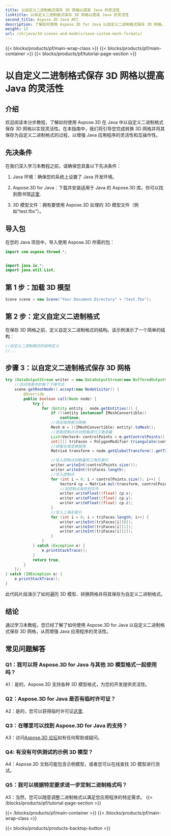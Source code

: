 ```yaml
---
title: 以自定义二进制格式保存 3D 网格以提高 Java 的灵活性
linktitle: 以自定义二进制格式保存 3D 网格以提高 Java 的灵活性
second_title: Aspose.3D Java API
description: 了解如何使用 Aspose.3D for Java 以自定义二进制格式保存 3D 网格。通过此分步教程增强 Java 应用程序的灵活性。
weight: 13
url: /zh/java/3d-scenes-and-models/save-custom-mesh-formats/
---
```


{{< blocks/products/pf/main-wrap-class >}}
{{< blocks/products/pf/main-container >}}
{{< blocks/products/pf/tutorial-page-section >}}

# 以自定义二进制格式保存 3D 网格以提高 Java 的灵活性

## 介绍

欢迎阅读本分步教程，了解如何使用 Aspose.3D 在 Java 中以自定义二进制格式保存 3D 网格以实现灵活性。在本指南中，我们将引导您完成转换 3D 网格并将其保存为自定义二进制格式的过程，以增强 Java 应用程序的灵活性和互操作性。

## 先决条件

在我们深入学习本教程之前，请确保您具备以下先决条件：

1. Java 环境：确保您的系统上设置了 Java 开发环境。

2.  Aspose.3D for Java：下载并安装适用于 Java 的 Aspose.3D 库。你可以找到图书馆[这里](https://releases.aspose.com/3d/java/).

3. 3D 模型文件：拥有要使用 Aspose.3D 处理的 3D 模型文件（例如“test.fbx”）。

## 导入包

在您的 Java 项目中，导入使用 Aspose.3D 所需的包：

```java
import com.aspose.threed.*;


import java.io.*;
import java.util.List;
```

## 第 1 步：加载 3D 模型

```java
Scene scene = new Scene("Your Document Directory" + "test.fbx");
```

## 第 2 步：定义自定义二进制格式

在保存 3D 网格之前，定义自定义二进制格式的结构。该示例演示了一个简单的结构：

```java
//自定义二进制格式的结构定义
//...
```

## 步骤 3：以自定义二进制格式保存 3D 网格

```java
try (DataOutputStream writer = new DataOutputStream(new BufferedOutputStream(new FileOutputStream("Your Document Directory" + "Save3DMeshesInCustomBinaryFormat_out")))) {
    //访问场景中的每个下降节点
    scene.getRootNode().accept(new NodeVisitor() {
        @Override
        public boolean call(Node node) {
            try {
                for (Entity entity : node.getEntities()) {
                    if (!(entity instanceof IMeshConvertible))
                        continue;
                    //将实体转换为网格
                    Mesh m = ((IMeshConvertible) entity).toMesh();
                    //获取控制点并对网格进行三角测量
                    List<Vector4> controlPoints = m.getControlPoints();
                    int[][] triFaces = PolygonModifier.triangulate(controlPoints, m.getPolygons());
                    //获取全局变换矩阵
                    Matrix4 transform = node.getGlobalTransform().getTransformMatrix();

                    //写入控制点的数量和三角形索引
                    writer.writeInt(controlPoints.size());
                    writer.writeInt(triFaces.length);
                    //写入控制点
                    for (int i = 0; i < controlPoints.size(); i++) {
                        Vector4 cp = Matrix4.mul(transform, controlPoints.get(i));
                        //将控制点保存到文件
                        writer.writeFloat((float) cp.x);
                        writer.writeFloat((float) cp.y);
                        writer.writeFloat((float) cp.z);
                    }
                    //写入三角形索引
                    for (int i = 0; i < triFaces.length; i++) {
                        writer.writeInt(triFaces[i][0]);
                        writer.writeInt(triFaces[i][1]);
                        writer.writeInt(triFaces[i][2]);
                    }
                }
            } catch (Exception e) {
                e.printStackTrace();
            }
            return true;
        }
    });
} catch (IOException e) {
    e.printStackTrace();
}
```

此代码片段演示了如何遍历 3D 模型、转换网格并将其保存为自定义二进制格式。

## 结论

通过学习本教程，您已经了解了如何使用 Aspose.3D for Java 以自定义二进制格式保存 3D 网格，从而增强 Java 应用程序的灵活性。

## 常见问题解答

### Q1：我可以将 Aspose.3D for Java 与其他 3D 模型格式一起使用吗？

A1：是的，Aspose.3D 支持各种 3D 模型格式，为您的开发提供灵活性。

### Q2：Aspose.3D for Java 是否有临时许可证？

 A2：是的，您可以获得临时许可证[这里](https://purchase.aspose.com/temporary-license/).

### Q3：在哪里可以找到 Aspose.3D for Java 的支持？

 A3：访问[Aspose.3D 论坛](https://forum.aspose.com/c/3d/18)如有任何帮助或疑问。

### Q4: 有没有可供测试的示例 3D 模型？

A4：Aspose.3D 文档可能包含示例模型，或者您可以在线查找 3D 模型进行测试。

### Q5：我可以根据特定要求进一步定制二进制格式吗？

A5：当然，您可以随意调整二进制格式以满足您应用程序的特定需求。
{{< /blocks/products/pf/tutorial-page-section >}}

{{< /blocks/products/pf/main-container >}}
{{< /blocks/products/pf/main-wrap-class >}}

{{< blocks/products/products-backtop-button >}}
